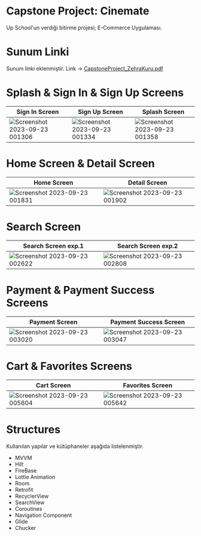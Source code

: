# Capstone Project: Cinemate

Up School'un verdiği bitirme projesi; E-Commerce Uygulaması.

# Sunum Linki

Sunum linki eklenmiştir. Link -> [CapstoneProject_ZehraKuru.pdf](https://github.com/zehrakuru/Cinemate/files/12704828/CapstoneProject_ZehraKuru.pdf)


# Splash & Sign In & Sign Up Screens

| Sign In Screen            | Sign Up Screen            | Splash Screen        |
| ------------------------- | ------------------------- | ---------------------|
| ![Screenshot 2023-09-23 001306](https://github.com/zehrakuru/Cinemate/assets/74616481/1bad75e8-59b0-494f-a2f2-c073209e6de0) | ![Screenshot 2023-09-23 001334](https://github.com/zehrakuru/Cinemate/assets/74616481/7c8a8057-5e67-41ab-bc92-eb448883f054) | ![Screenshot 2023-09-23 001358](https://github.com/zehrakuru/Cinemate/assets/74616481/96776590-6c16-45c8-b0ea-03306d8edadc) |

# Home Screen & Detail Screen

| Home Screen            | Detail Screen             |
| ---------------------- | ------------------------- |
| ![Screenshot 2023-09-23 001831](https://github.com/zehrakuru/Cinemate/assets/74616481/aacbb45a-b45f-46b2-a8ae-57c2dc680a87) | ![Screenshot 2023-09-23 001902](https://github.com/zehrakuru/Cinemate/assets/74616481/ee8c708e-f779-4d2a-b20c-5faef4329c11) |

# Search Screen

| Search Screen exp.1       | Search Screen exp.2       |
| ------------------------- | ------------------------- |
| ![Screenshot 2023-09-23 002622](https://github.com/zehrakuru/Cinemate/assets/74616481/4ad11948-2e75-4afe-b67a-2388b46054ea) | ![Screenshot 2023-09-23 002808](https://github.com/zehrakuru/Cinemate/assets/74616481/080792d1-61fe-4df5-a927-4f8f1b11b83f) |

# Payment & Payment Success Screens

| Payment Screen            | Payment Success Screen    |
| ------------------------- | ------------------------- |
| ![Screenshot 2023-09-23 003020](https://github.com/zehrakuru/Cinemate/assets/74616481/71b17cd9-47b2-4e65-8fb1-7df9fdc3011c) | ![Screenshot 2023-09-23 003047](https://github.com/zehrakuru/Cinemate/assets/74616481/3e17a44a-6ca9-4841-a4eb-8cdd6b8f76a3) |


# Cart & Favorites Screens

| Cart Screen               | Favorites Screen          | 
| ------------------------- | ------------------------- | 
| ![Screenshot 2023-09-23 005604](https://github.com/zehrakuru/Cinemate/assets/74616481/2cda6372-b81b-409e-8530-9e7c9bbbf65d) | ![Screenshot 2023-09-23 005642](https://github.com/zehrakuru/Cinemate/assets/74616481/95d33cb3-78f8-402e-9236-a16eacd8a3a5) |

# Structures

Kullanılan yapılar ve kütüphaneler aşağıda listelenmiştir.

- MVVM
- Hilt
- FireBase
- Lottie Animation
- Room
- Retrofit
- RecyclerView
- SearchView
- Coroutines
- Navigation Component
- Glide
- Chucker
